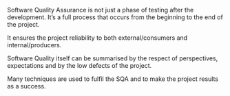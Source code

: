 Software Quality Assurance is not just a phase of testing after the development. It’s a full process that occurs from the beginning to the end of the project.

It ensures the project reliability to both external/consumers and internal/producers.

Software Quality itself can be summarised by the respect of perspectives, expectations and by the low defects of the project.

Many techniques are used to fulfil the SQA and to make the project results as a success.